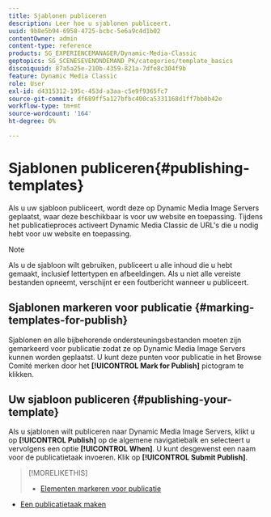 ```yaml
---
title: Sjablonen publiceren
description: Leer hoe u sjablonen publiceert.
uuid: 9b8e5b94-6958-4725-bcbc-5e6a9c4d1b02
contentOwner: admin
content-type: reference
products: SG_EXPERIENCEMANAGER/Dynamic-Media-Classic
geptopics: SG_SCENESEVENONDEMAND_PK/categories/template_basics
discoiquuid: 87a5a25e-210b-4359-821a-7dfe8c304f9b
feature: Dynamic Media Classic
role: User
exl-id: d4315312-195c-453d-a3aa-c5e9f9365fc7
source-git-commit: df689ff5a127bfbc400ca5331168d1ff7bb0b42e
workflow-type: tm+mt
source-wordcount: '164'
ht-degree: 0%

---
```


# Sjablonen publiceren{#publishing-templates}

Als u uw sjabloon publiceert, wordt deze op Dynamic Media Image Servers geplaatst, waar deze beschikbaar is voor uw website en toepassing. Tijdens het publicatieproces activeert Dynamic Media Classic de URL&#39;s die u nodig hebt voor uw website en toepassing.

>[!NOTE]
>
>Als u de sjabloon wilt gebruiken, publiceert u alle inhoud die u hebt gemaakt, inclusief lettertypen en afbeeldingen. Als u niet alle vereiste bestanden opneemt, verschijnt er een foutbericht wanneer u publiceert.

## Sjablonen markeren voor publicatie {#marking-templates-for-publish}

Sjablonen en alle bijbehorende ondersteuningsbestanden moeten zijn gemarkeerd voor publicatie zodat ze op Dynamic Media Image Servers kunnen worden geplaatst. U kunt deze punten voor publicatie in het Browse Comité merken door het **[!UICONTROL Mark for Publish]** pictogram te klikken.

## Uw sjabloon publiceren {#publishing-your-template}

Als u sjablonen wilt publiceren naar Dynamic Media Image Servers, klikt u op **[!UICONTROL Publish]** op de algemene navigatiebalk en selecteert u vervolgens een optie **[!UICONTROL When]**. U kunt desgewenst een naam voor de publicatietaak invoeren. Klik op **[!UICONTROL Submit Publish]**.

>[!MORELIKETHIS]
>
>* [Elementen markeren voor publicatie](publishing-files.md#publish_after_uploading)
* [Een publicatietaak maken](publishing-files.md#creating_a_publish_job)

